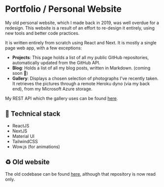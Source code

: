 # Portfolio / Personal Website

My old personal website, which I made back in 2019, was well overdue for a redesign. This website is a result of an effort to re-design it entirely, using new tools and better code practices. 

It is written entirely from scratch using React and Next. It is mostly a single page web app, with a few exceptions:

- **Projects**: This page holds a list of all my public GitHub repositories, automatically updated from the GitHub API.
- **Blog**: Holds a list of all my blog posts, written in Markdown. (coming soon 🎉)
- **Gallery**: Displays a chosen selection of photographs I've recently taken. It retrieves the pictures through a remote Heroku dyno (via my back end), from my Microsoft Azure storage.

My REST API which the gallery uses can be found [here](https://github.com/PiotrRut/prutkowski.tech-backend).

## :open_file_folder: Technical stack

- ReactJS
- NextJS
- Material UI
- TailwindCSS
- Wow.js (for animations)

## :recycle: Old website

The old codebase can be found [here](https://github.com/PiotrRut/OLD-prutkowski.tech), although that repository is now read only.
